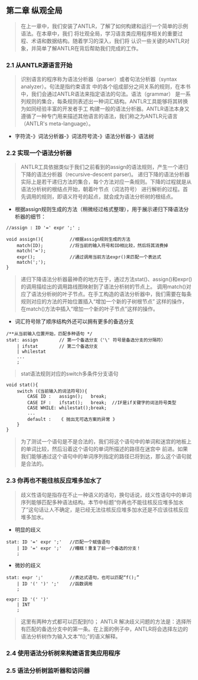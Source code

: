 ## 第二章 纵观全局

>在上一章中，我们安装了ANTLR，了解了如何构建和运行一个简单的示例语法。在本章中，我们
>将壮观全局，学习语言类应用程序相关的重要过程、术语和数据结构。随着学习的深入，我们将
>认识一些关键的ANTLR对象，并简单了解ANTLR在背后帮助我们完成的工作。

### 2.1 从ANTLR源语言开始
>识别语言的程序称为语法分析器（parser）或者句法分析器（syntax analyzer）。句法是指约束语言
>中的各个组成部分之间关系的规则，在本书中，我们会通过ANTLR语法来指定语法的句法。语法（grammar）
>是一系列规则的集合，每条规则表述出一种词汇结构。ANTLR工具能够将其转换为如同经验丰富的开发者手工
>构建一般的语法分析器。ANTLR语法本身又遵循了一种专门用来描述其他语言的语法，我们称之为ANTLR元语言（ANTLR's meta-language）。

* 字符流-》词法分析器-》词法符号流-》语法分析器-》语法树

### 2.2 实现一个语法分析器

>ANTLR工具依据类似于我们之前看到的assign的语法规则，产生一个递归下降的语法分析器（recursive-descent parser)。
>递归下降的语法分析器实际上是若干递归方法的集合，每个方法对应一条规则。下降的过程就是从语法分析树的根结点开始，朝着叶节点（词法符号）
>进行解析的过程。首先调用的规则，即语义符号的起点，就会成为语法分析树的根结点。

* 根据assign规则生成的方法（稍微经过格式整理），用于展示递归下降语法分析器的细节：
```g4
//assign : ID '=' expr ';' ;

void assign(){          //根据assign规则生成的方法
    match(ID);          //将当前的输入符号和ID相比较，然后将其消费掉
    match('=');
    expr();             //通过调用当前方法expr()来匹配一个表达式
    match(';');
}
```
>递归下降语法分析器最神奇的地方在于，通过方法stat()、assign()和expr()的调用描绘出的调用路线图映射到了语法分析树的节点上。
>调用match()对应了语法分析树的叶子节点。在手工构造的语法分析器中，我们需要在每条规则对应的方法的开始位置插入“增加一个新的子树根节点”
>这样的操作，在match()方法中插入“增加一个新的叶子节点”这样的操作。

* 词汇符号除了顺序结构外还可以拥有更多的备选分支
```g4
/**从当前输入位置开始，匹配多种语句 */
stat: assign        // 第一个备选分支（'\' 符号是备选分支的分隔符）
    | ifstat        // 第二个备选分支
    | whilestat
    ...
    ;
```
>stat语法规则对应的switch多条件分支语句
```g4
void stat(){
    switch (《当前输入的词法符号》){
        CASE ID :   assign();   break;
        CASE IF :   ifstat();   break;  //IF是if关键字的词法符号类型
        CASE WHILE: whilestat();break;
        ...
        default :   《 抛出无可选方案的异常 》
    }
}
```

> 为了测试一个语句是不是合法的，我们将这个语句中的单词和迷宫的地板上的单词比较，然后沿着这个语句的单词所描述的路径在迷宫中
> 前进。如果我们能够通过这个语句中的单词序列指定的路径已将到达，那么这个语句就是合法的。

### 2.3 你再也不能往核反应堆多加水了

> 歧义性语句是指存在不止一种语义的语句，换句话说，歧义性语句中的单词序列能够匹配多种语法结构。本节中标题“你再也不能往核反应堆多加水了”这句话让人不确定，是已经无法往核反应堆多加水还是不应该往核反应堆多加水。
* 明显的歧义
```g4
stat: ID '=' expr ';'   //匹配一个赋值语句
    | ID '=' expr ';'   //糟糕！重复了前一个备选的分支！
    ;
```
* 微妙的歧义
```g4
stat: expr ';'          //表达式语句，也可以匹配“f();”
    | ID '(' ')' ';'    //函数调用
    ;

expr: ID '(' ')'
    | INT
    ;
```
> 这里有两种方式都可以匹配到f()；
> ANTLR 解决歧义问题的方法是：选择所有匹配的备选分支中的第一条。在上面的例子中，ANTLR将会选择左边的语法分析树作为输入文本“f();”的语义解释。

### 2.4 使用语法分析树来构建语言类应用程序

>

### 2.5 语法分析树监听器和访问器